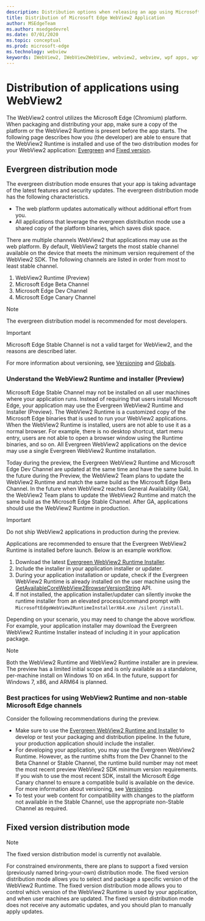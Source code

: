 ```yaml
---
description: Distribution options when releasing an app using Microsoft Edge WebView2
title: Distribution of Microsoft Edge WebView2 Application
author: MSEdgeTeam
ms.author: msedgedevrel
ms.date: 07/01/2020
ms.topic: conceptual
ms.prod: microsoft-edge
ms.technology: webview
keywords: IWebView2, IWebView2WebView, webview2, webview, wpf apps, wpf, edge, ICoreWebView2, ICoreWebView2Host, browser control, edge html
---
```


# Distribution of applications using WebView2  

The WebView2 control utilizes the Microsoft Edge \(Chromium\) platform.  When packaging and distributing your app, make sure a copy of the platform or the WebView2 Runtime is present before the app starts.  The following page describes how you \(the developer\) are able to ensure that the WebView2 Runtime is installed and use of the two distribution modes for your WebView2 application:  [Evergreen](#evergreen-distribution-mode) and [Fixed version](#fixed-version-distribution-mode).  

## Evergreen distribution mode  

The evergreen distribution mode ensures that your app is taking advantage of the latest features and security updates.  The evergreen distribution mode has the following characteristics.  

*   The web platform updates automatically without additional effort from you.  
*   All applications that leverage the evergreen distribution mode use a shared copy of the platform binaries, which saves disk space.  

There are multiple channels WebView2 that applications may use as the web platform.  By default, WebView2 targets the most stable channel available on the device that meets the minimum version requirement of the WebView2 SDK.  The following channels are listed in order from most to least stable channel.  

1.  WebView2 Runtime \(Preview\)  
1.  Microsoft Edge Beta Channel  
1.  Microsoft Edge Dev Channel  
1.  Microsoft Edge Canary Channel    

> [!NOTE]
> The evergreen distribution model is recommended for most developers.  

> [!IMPORTANT]
> Microsoft Edge Stable Channel is not a valid target for WebView2, and the reasons are described later.  

For more information about versioning, see [Versioning][ConceptsVersioning] and [Globals][ReferenceWin3209538WebviewIdl].  

### Understand the WebView2 Runtime and installer (Preview)  

Microsoft Edge Stable Channel may not be installed on all user machines where your application runs.  Instead of requiring that users install Microsoft Edge, your application may use the Evergreen WebView2 Runtime and Installer \(Preview\).  The WebView2 Runtime is a customized copy of the Microsoft Edge binaries that is used to run your WebView2 applications.  When the WebView2 Runtime is installed, users are not able to use it as a normal browser.  For example, there is no desktop shortcut, start menu entry, users are not able to open a browser window using the Runtime binaries, and so on.  All Evergreen WebView2 applications on the device may use a single Evergreen WebView2 Runtime installation.  

Today during the preview, the Evergreen WebView2 Runtime and Microsoft Edge Dev Channel are updated at the same time and have the same build.  In the future during the Preview, the WebView2 Team plans to update the WebView2 Runtime and match the same build as the Microsoft Edge Beta Channel.  In the future when WebView2 reaches General Availability \(GA\), the WebView2 Team plans to update the WebView2 Runtime and match the same build as the Microsoft Edge Stable Channel.  After GA, applications should use the WebView2 Runtime in production.  

> [!IMPORTANT]
> Do not ship WebView2 applications in production during the preview.  

Applications are recommended to ensure that the Evergreen WebView2 Runtime is installed before launch. Below is an example workflow.  

1.  Download the latest [Evergreen WebView2 Runtime Installer][Webview2Installer].  
1.  Include the installer in your application installer or updater.  
1.  During your application installation or update, check if the Evergreen WebView2 Runtime is already installed on the user machine using the [GetAvailableCoreWebView2BrowserVersionString](ReferenceWin3209538WebviewIdl) API.  
1.  If not installed, the application installer/updater can silently invoke the runtime installer from an elevated process/command prompt with `MicrosoftEdgeWebView2RuntimeInstallerX64.exe /silent /install`. 

Depending on your scenario, you may need to change the above workflow.  For example, your application installer may download the Evergreen WebView2 Runtime Installer instead of including it in your application package.  

> [!NOTE]
> Both the WebView2 Runtime and WebView2 Runtime installer are in preview.  The preview has a limited initial scope and is only available as a standalone, per-machine install on Windows 10 on x64.  In the future, support for Windows 7, x86, and ARM64 is planned.  

### Best practices for using WebView2 Runtime and non-stable Microsoft Edge channels  

Consider the following recommendations during the preview.  

*   Make sure to use the [Evergreen WebView2 Runtime and Installer][Webview2Installer] to develop or test your packaging and distribution pipeline.  In the future, your production application should include the installer.  
*   For developing your application, you may use the Evergreen WebView2 Runtime.  However, as the runtime shifts from the Dev Channel to the Beta Channel or Stable Channel, the runtime build number may not meet the most recent preview WebView2 SDK minimum version requirements.  If you wish to use the most recent SDK, install the Microsoft Edge Canary channel to ensure a compatible build is available on the device.  For more information about versioning, see [Versioning][ConceptsVersioning].  
*   To test your web content for compatibility with changes to the platform not available in the Stable Channel, use the appropriate non-Stable Channel as required.  

## Fixed version distribution mode  

> [!NOTE]
> The fixed version distribution model is currently not available.  

For constrained environments, there are plans to support a fixed version \(previously named bring-your-own\) distribution mode.  The fixed version distribution mode allows you to select and package a specific version of the WebView2 Runtime.  The fixed version distribution mode allows you to control which version of the WebView2 Runtime is used by your application, and when user machines are updated.  The fixed version distribution mode does not receive any automatic updates, and you should plan to manually apply updates.  

<!-- links -->  

[ConceptsVersioning]: ./versioning.md "Understanding browser versions and WebView2 | Microsoft Docs"  
[ReferenceWin3209538WebviewIdl]: ../reference/win32/0-9-538/webview2-idl.md  "Globals | Microsoft Docs"  

[Webview2Installer]: https://developer.microsoft.com/microsoft-edge/webview2 "WebView2 Installer"  
